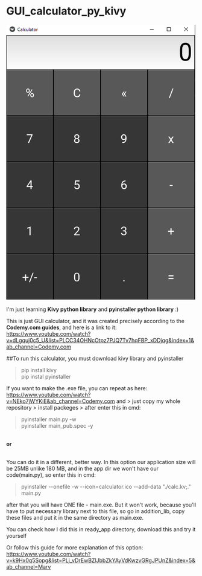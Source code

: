 # GUI_calculator_py_kivy

![App_img](/app_img/app_img.png)

I'm just learning <b>Kivy python library</b> and <b> pyinstaller python library</b> :)

This is just GUI calculator, and it was created precisely according to the <b>Codemy.com guides</b>, and here is a link to it: https://www.youtube.com/watch?v=dLgquj0c5_U&list=PLCC34OHNcOtpz7PJQ7Tv7hqFBP_xDDjqg&index=1&ab_channel=Codemy.com 

##To run this calculator, you must download kivy library and pyinstaller

> pip install kivy<br>
> pip instal pyinstaller

If you want to make the .exe file, you can repeat as here: https://www.youtube.com/watch?v=NEko7jWYKiE&ab_channel=Codemy.com
and > just copy my whole repository > install packeges > after enter this in cmd: <br>
>pyinstaller main.py -w<br>
>pyinstaller main_pub.spec -y<br>

<br><b>or</b><br><br>

You can do it in a different, better way. In this option our application size will be 25MB unlike 180 MB, and in the app dir we won't have our code(main.py), so enter this in cmd:
>pyinstaller --onefile -w --icon=calculator.ico --add-data "./calc.kv;." main.py

after that you will have ONE file - main.exe. But it won't work, because you'll have to put necessary library next to this file, so go in addition_lib, copy these files and put it in the same directory as main.exe. 

You can check how I did this in ready_app directory, download this and try it yourself 

Or follow this guide for more explanation of this option: https://www.youtube.com/watch?v=k9Hx0q5Sopg&list=PLj_vDrEwBZlJbbZkYAyVdKwzvGRgJPUnZ&index=5&ab_channel=Marv
